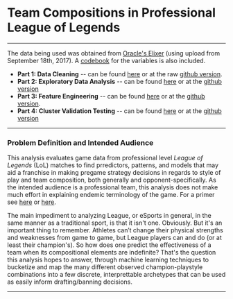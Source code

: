 # Team Compositions in Professional League of Legends
***

The data being used was obtained from [Oracle's Elixer] (using upload from September 18th, 2017). A [codebook] for the variables is also included.

- **Part 1: Data Cleaning** -- can be found [here](http://nbviewer.jupyter.org/github/gmlander/Springboard/blob/master/Portfolio/Team_Composition_Analysis/I_Data_Cleaning.ipynb) or at the raw [github version](https://github.com/gmlander/Springboard/blob/master/Portfolio/Team_Composition_Analysis/I_Data_Cleaning.ipynb).
- **Part 2: Exploratory Data Analysis** -- can be found [here](http://nbviewer.jupyter.org/github/gmlander/Springboard/blob/master/Portfolio/Team_Composition_Analysis/II_Exploratory_Data_Analysis.ipynb) or at the [github version](https://github.com/gmlander/Springboard/blob/master/Portfolio/Team_Composition_Analysis/II_Exploratory_Data_Analysis.ipynb)
- **Part 3: Feature Engineering** -- can be found [here](http://nbviewer.jupyter.org/github/gmlander/Springboard/blob/master/Portfolio/Team_Composition_Analysis/III_Feature_Engineering.ipynb) or at the [github version](https://github.com/gmlander/Springboard/blob/master/Portfolio/Team_Composition_Analysis/III_Feature_Engineering.ipynb).
- **Part 4: Cluster Validation Testing** -- can be found [here](http://nbviewer.jupyter.org/github/gmlander/Springboard/blob/master/Portfolio/Team_Composition_Analysis/IV_Clustering_Validation_Tests.ipynb) or at the [github version](https://github.com/github/gmlander/Springboard/blob/master/Portfolio/Team_Composition_Analysis/IV_Clustering_Validation_Tests.ipynb)



[Oracle's Elixer]: http://oracleselixir.com/match-data/
[codebook]: http://oracleselixir.com/match-data/match-data-dictionary/

---


### Problem Definition and Intended Audience

This analysis evaluates game data from professional level _League of Legends_ (LoL) matches to find prredictors, patterns, and models that may aid a franchise in making pregame strategy decisions in regards to style of play and team composition, both generally and opponent-specifically. As the intended audience is a professional team, this analysis does not make much effort in explaining endemic terminology of the game. For a primer see [here](http://www.espn.com/esports/story/_/id/14545779/guide-league-legends) or [here](https://www.riftherald.com/2016/9/29/13027318/lol-guide-how-to-watch-play-intro).

The main impediment to analyzing League, or eSports in general, in the same manner as a traditional sport, is that it isn't one. Obviously. But it's an important thing to remember. Athletes can’t change their physical strengths and weaknesses from game to game, but League players can and do (or at least their champion's). So how does one predict the effectiveness of a team when its compositional elements are indefinite? That's the question this analysis hopes to answer, through machine learning techniques to bucketize and map the many different observed champion-playstyle combinations into a few discrete, interprettable archetypes that can be used as easily inform drafting/banning decisions.

---

